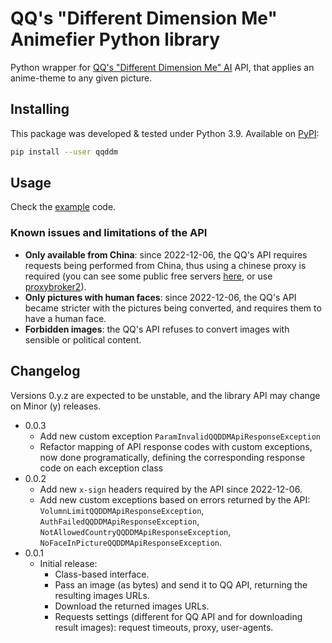# QQ's "Different Dimension Me" Animefier Python library

Python wrapper for [QQ's "Different Dimension Me" AI](https://h5.tu.qq.com/web/ai-2d/cartoon/index) API, that applies an anime-theme to any given picture.

## Installing

This package was developed & tested under Python 3.9. Available on [PyPI](https://pypi.org/project/qqddm):

```bash
pip install --user qqddm
```

## Usage

Check the [example](example.py) code.

### Known issues and limitations of the API

- **Only available from China**: since 2022-12-06, the QQ's API requires requests being performed from China, thus using a chinese proxy is required (you can see some public free servers [here](http://free-proxy.cz/en/proxylist/country/CN/socks5/ping/all), or use [proxybroker2](https://github.com/bluet/proxybroker2)).
- **Only pictures with human faces**: since 2022-12-06, the QQ's API became stricter with the pictures being converted, and requires them to have a human face.
- **Forbidden images**: the QQ's API refuses to convert images with sensible or political content.

## Changelog

Versions 0.y.z are expected to be unstable, and the library API may change on Minor (y) releases.

- 0.0.3
  - Add new custom exception `ParamInvalidQQDDMApiResponseException`
  - Refactor mapping of API response codes with custom exceptions, now done programatically, defining the corresponding response code on each exception class
- 0.0.2
  - Add new `x-sign` headers required by the API since 2022-12-06.
  - Add new custom exceptions based on errors returned by the API: `VolumnLimitQQDDMApiResponseException`, `AuthFailedQQDDMApiResponseException`, `NotAllowedCountryQQDDMApiResponseException`, `NoFaceInPictureQQDDMApiResponseException`.
- 0.0.1
  - Initial release:
    - Class-based interface.
    - Pass an image (as bytes) and send it to QQ API, returning the resulting images URLs.
    - Download the returned images URLs.
    - Requests settings (different for QQ API and for downloading result images): request timeouts, proxy, user-agents.
